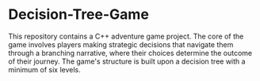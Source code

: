 # Decision-Tree-Game
This repository contains a C++ adventure game project. The core of the game involves players making strategic decisions that navigate them through a branching narrative, where their choices determine the outcome of their journey. The game's structure is built upon a decision tree with a minimum of six levels.
